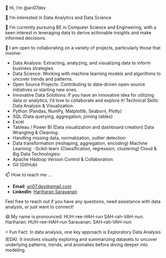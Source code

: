 👋 Hi, I’m @ari07dev

👀 I’m interested in Data Analytics and Data Science

🌱 I’m currently pursuing BE in Computer Science and Engineering, with a keen interest in leveraging data to derive actionable insights and make informed decisions.

💞️ I am open to collaborating on a variety of projects, particularly those that involve:

- Data Analysis: Extracting, analyzing, and visualizing data to inform business strategies.
- Data Science: Working with machine learning models and algorithms to uncover trends and patterns.
- Open Source Projects: Contributing to data-driven open-source initiatives or starting new ones.
- Innovative Data Solutions: If you have an innovative idea for utilizing data or analytics, I’d love to collaborate and explore it!
Technical Skills:
Data Analysis & Visualization:
- Python (Pandas, NumPy, Matplotlib, Seaborn, Plotly)
- SQL (Data querying, aggregation, joining tables)
- Excel
- Tableau / Power BI (Data visualization and dashboard creation)
Data Wrangling & Cleaning:
- Handling missing data, normalization, outlier detection
- Data transformation (reshaping, aggregation, encoding)
Machine Learning:
-Scikit-learn (Classification, regression, clustering)
Cloud & Big Data Technologies:
- Apache Hadoop
Version Control & Collaboration:
- Git (GitHub)
  
📫 How to reach me ...
- **Email**: [ari07.dev@gmail.com](mailto:ari07.dev@gmail.com)
- **LinkedIn**: [Hariharan Saravanan](https://www.linkedin.com/in/hariharan-saravanan17/)

Feel free to reach out if you have any questions, need assistance with data analysis, or just want to connect!

😄 My name is pronounced: HUH-ree-HAH-run SAH-rah-VAH-nun.
Hariharan: HUH-ree-HAH-run
Saravanan: SAH-rah-VAH-nun

⚡ Fun Fact: In data analysis, one key approach is Exploratory Data Analysis (EDA). It involves visually exploring and summarizing datasets to uncover underlying patterns, trends, and anomalies before diving deeper into modeling.
<!---
ari07dev/ari07dev is a ✨ special ✨ repository because its `README.md` (this file) appears on your GitHub profile.
You can click the Preview link to take a look at your changes.
--->
